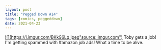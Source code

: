 ```yaml
---
layout: post
title: "Pegged Down #14"
tags: [comics, peggeddown]
date: 2021-04-23
---
```

<!-- #95 -->
[![](https://i.imgur.com/BKk96Lq.jpeg"source: imgur.com")](https://i.imgur.com/BKk96Lq.jpeg)
Toby gets a job! I'm getting spammed with #amazon job ads! What a time to be alive.

